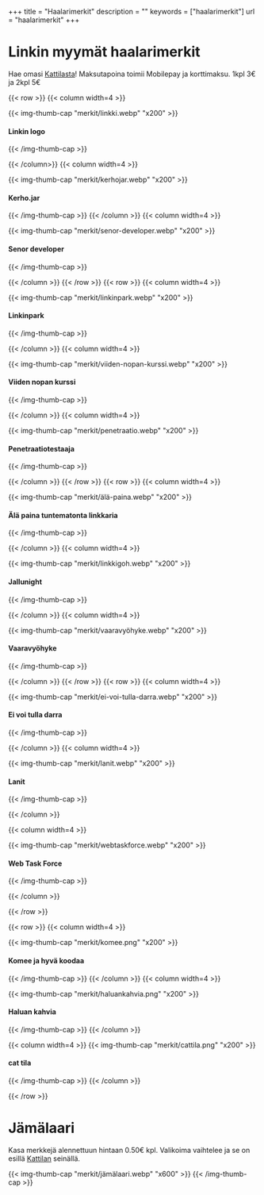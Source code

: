 +++
title = "Haalarimerkit"
description = ""
keywords = ["haalarimerkit"]
url = "haalarimerkit"
+++

# Linkin myymät haalarimerkit

Hae omasi [Kattilasta](/kattila/)!
Maksutapoina toimii Mobilepay ja korttimaksu. 1kpl 3€ ja 2kpl 5€

{{< row >}}
{{< column width=4 >}}

{{< img-thumb-cap "merkit/linkki.webp" "x200" >}}

#### Linkin logo
{{< /img-thumb-cap >}}

{{< /column>}}
{{< column width=4 >}}

{{< img-thumb-cap "merkit/kerhojar.webp" "x200" >}}

#### Kerho.jar
{{< /img-thumb-cap >}}
{{< /column >}}
{{< column width=4 >}}

{{< img-thumb-cap "merkit/senor-developer.webp" "x200" >}}

#### Senor developer
{{< /img-thumb-cap >}}

{{< /column >}}
{{< /row >}}
{{< row >}}
{{< column width=4 >}}

{{< img-thumb-cap "merkit/linkinpark.webp" "x200" >}}

#### Linkinpark
{{< /img-thumb-cap >}}

{{< /column >}}
{{< column width=4 >}}

{{< img-thumb-cap "merkit/viiden-nopan-kurssi.webp" "x200" >}}

#### Viiden nopan kurssi
{{< /img-thumb-cap >}}

{{< /column >}}
{{< column width=4 >}}

{{< img-thumb-cap "merkit/penetraatio.webp" "x200" >}}

#### Penetraatiotestaaja
{{< /img-thumb-cap >}}

{{< /column >}}
{{< /row >}}
{{< row >}}
{{< column width=4 >}}

{{< img-thumb-cap "merkit/älä-paina.webp" "x200" >}}

#### Älä paina tuntematonta linkkaria
{{< /img-thumb-cap >}}

{{< /column >}}
{{< column width=4 >}}

{{< img-thumb-cap "merkit/linkkigoh.webp" "x200" >}}

#### Jallunight
{{< /img-thumb-cap >}}

{{< /column >}}
{{< column width=4 >}}

{{< img-thumb-cap "merkit/vaaravyöhyke.webp" "x200" >}}

#### Vaaravyöhyke
{{< /img-thumb-cap >}}

{{< /column >}}
{{< /row >}}
{{< row >}}
{{< column width=4 >}}

{{< img-thumb-cap "merkit/ei-voi-tulla-darra.webp" "x200" >}}

#### Ei voi tulla darra
{{< /img-thumb-cap >}}

{{< /column >}}
{{< column width=4 >}}

{{< img-thumb-cap "merkit/lanit.webp" "x200" >}}

#### Lanit
{{< /img-thumb-cap >}}

{{< /column >}}

{{< column width=4 >}}

{{< img-thumb-cap "merkit/webtaskforce.webp" "x200" >}}

#### Web Task Force
{{< /img-thumb-cap >}}

{{< /column >}}

{{< /row >}}

{{< row >}}
{{< column width=4 >}}

{{< img-thumb-cap "merkit/komee.png" "x200" >}}

#### Komee ja hyvä koodaa
{{< /img-thumb-cap >}}
{{< /column >}}
{{< column width=4 >}}

{{< img-thumb-cap "merkit/haluankahvia.png" "x200" >}}

#### Haluan kahvia
{{< /img-thumb-cap >}}
{{< /column >}}

{{< column width=4 >}}
{{< img-thumb-cap "merkit/cattila.png" "x200" >}}

#### cat tila
{{< /img-thumb-cap >}}
{{< /column >}}

{{< /row >}}

# Jämälaari

Kasa merkkejä alennettuun hintaan 0.50€ kpl. Valikoima vaihtelee ja se on
esillä [Kattilan](/kattila/) seinällä.

{{< img-thumb-cap "merkit/jämälaari.webp" "x600" >}}
{{< /img-thumb-cap >}}
